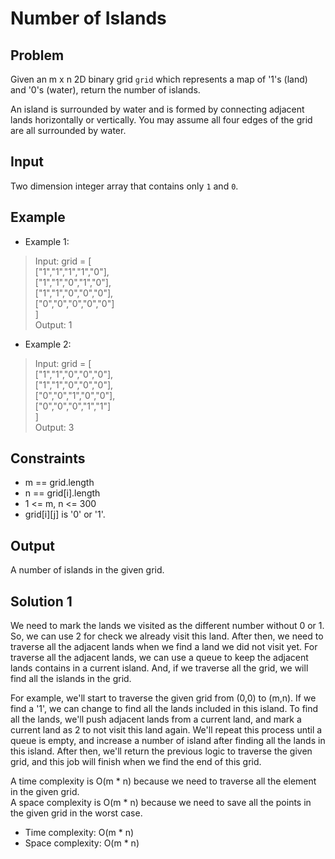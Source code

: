 # Number of Islands

## Problem

Given an m x n 2D binary grid `grid` which represents a map of '1's (land) and '0's (water), return the number of islands.

An island is surrounded by water and is formed by connecting adjacent lands horizontally or vertically. You may assume all four edges of the grid are all surrounded by water.

## Input

Two dimension integer array that contains only `1` and `0`.

## Example

- Example 1:

>Input: grid = [  
["1","1","1","1","0"],  
["1","1","0","1","0"],  
["1","1","0","0","0"],  
["0","0","0","0","0"]  
]  
Output: 1

- Example 2:

>Input: grid = [  
["1","1","0","0","0"],  
["1","1","0","0","0"],  
["0","0","1","0","0"],  
["0","0","0","1","1"]  
]  
Output: 3  

## Constraints

- m == grid.length
- n == grid[i].length
- 1 <= m, n <= 300
- grid[i][j] is '0' or '1'.

## Output

A number of islands in the given grid.

## Solution 1

We need to mark the lands we visited as the different number without 0
or 1. So, we can use 2 for check we already visit this land. After then,
we need to traverse all the adjacent lands when we find a land we did not
visit yet. For traverse all the adjacent lands, we can use a queue to
keep the adjacent lands contains in a current island. And, if we traverse
all the grid, we will find all the islands in the grid.

For example, we'll start to traverse the given grid from (0,0) to (m,n).
If we find a '1', we can change to find all the lands included in this
island. To find all the lands, we'll push adjacent lands from a current
land, and mark a current land as 2 to not visit this land again. We'll
repeat this process until a queue is empty, and increase a number of
island after finding all the lands in this island. After then, we'll
return the previous logic to traverse the given grid, and this job will
finish when we find the end of this grid.

A time complexity is O(m * n) because we need to traverse all the element
in the given grid.  
A space complexity is O(m * n) because we need to save all the points in
the given grid in the worst case.

- Time complexity: O(m * n)
- Space complexity: O(m * n)
